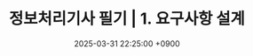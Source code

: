 ---
title: "정보처리기사 필기 | 1. 요구사항 설계"
date: 2025-03-31 22:25:00 +0900
categories: [License]
tags: [정보처리기사, 요구사항]
---